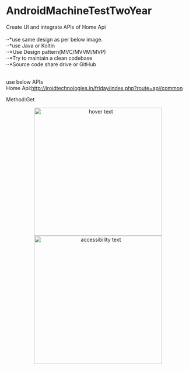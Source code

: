 # AndroidMachineTestTwoYear


Create UI and integrate APIs of Home Api  <br /> <br />
⋅⋅*use same design as per below image. <br />
⋅⋅*use Java or Koltin  <br />
⋅⋅*Use Design pattern(MVC/MVVM/MVP) <br />
⋅⋅*Try to maintain a clean codebase <br />
⋅⋅*Source code share drive or GitHub <br /> <br />

use below APIs <br />
Home Api:http://iroidtechnologies.in/friday/index.php?route=api/common <br />

Method:Get <br />
<p align="center">
  <img src="https://github.com/shameemathinhal/AndroidMachineTestTwoYear/blob/main/Screenshot_2020-11-30-19-33-33-13.jp" width="350" title="hover text">
  <img src="your_relative_path_here_number_2_large_name" width="350" alt="accessibility text">
</p>



